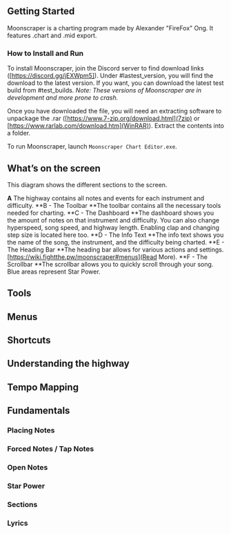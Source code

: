 <!-- TITLE: Moonscraper -->
<!-- SUBTITLE: How to chart in  Moonscraper -->
## Getting Started
Moonscraper is a charting program made by Alexander "FireFox" Ong. It features .chart and .mid export. 

### How to Install and Run
To install Moonscraper, join the Discord server to find download links ([https://discord.gg/jEXWpm5]). Under #lastest_version, you will find the download to the latest version. If you want, you can download the latest test build from #test_builds. *Note: These versions of Moonscraper are in development and more prone to crash.*

Once you have downloaded the file, you will need an extracting software to unpackage the .rar ([https://www.7-zip.org/download.html](7zip) or [https://www.rarlab.com/download.htm](WinRAR)). Extract the contents into a folder. 

To run Moonscraper, launch `Moonscraper Chart Editor.exe`.
## What’s on the screen
This diagram shows the different sections to the screen.

**A** The highway contains all notes and events for each instrument and difficulty.
**B - The Toolbar **The toolbar contains all the necessary tools needed for charting.
**C - The Dashboard **The dashboard shows you the amount of notes on that instrument and difficulty. You can also change hyperspeed, song speed, and highway length. Enabling clap and changing step size is located here too.
**D - The Info Text **The info text shows you the name of the song, the instrument, and the difficulty being charted.
**E - The Heading Bar **The heading bar allows for various actions and settings. [https://wiki.fightthe.pw/moonscraper#menus](Read More).
**F - The Scrollbar **The scrollbar allows you to quickly scroll through your song. Blue areas represent Star Power.
## Tools
## Menus
## Shortcuts
## Understanding the highway
## Tempo Mapping
## Fundamentals
### Placing Notes
### Forced Notes / Tap Notes
### Open Notes
### Star Power
### Sections
### Lyrics
